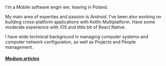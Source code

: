 I'm a Mobile software engin eer, leaving in Poland.

My main area of experties and passion is Android. I've been also working on building cross-platform applications with Kotlin Multiplatform.
Have some moderate experience with iOS and little bit of React Native.

I have wide technical background in managing computer systems and computer network configuration, as well as Projects and People management.

#### [Medium articles](https://medium.com/@mkolodii)
